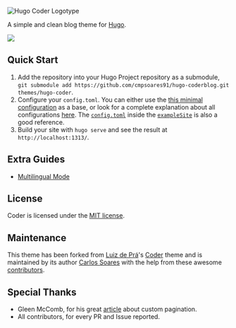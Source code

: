 ![Hugo Coder Logotype](https://github.com/cmpsoares91/hugo-coderblog/blob/master/images/logos/logotype-a.png)

A simple and clean blog theme for [Hugo](https://gohugo.io/).

![](https://github.com/cmpsoares91/hugo-coderblog/blob/master/images/screenshot.png)

## Quick Start

1. Add the repository into your Hugo Project repository as a submodule, `git submodule add https://github.com/cmpsoares91/hugo-coderblog.git themes/hugo-coder`.
2. Configure your `config.toml`. You can either use the [this minimal configuration](https://github.com/cmpsoares91/hugo-coderblog/wiki/Configurations#complete-example) as a base, or look for a complete explanation about all configurations [here](https://github.com/cmpsoares91/hugo-coderblog/wiki/Configurations). The [`config.toml`](https://github.com/cmpsoares91/hugo-coderblog/blob/master/exampleSite/config.toml) inside the [`exampleSite`](https://github.com/cmpsoares91/hugo-coderblog/tree/master/exampleSite) is also a good reference.
3. Build your site with `hugo serve` and see the result at `http://localhost:1313/`.

## Extra Guides

* [Multilingual Mode](https://github.com/cmpsoares91/hugo-coderblog/wiki/Multilingual-Mode)

## License

Coder is licensed under the [MIT license](https://github.com/cmpsoares91/hugo-coderblog/blob/master/LICENSE.md).

## Maintenance

This theme has been forked from [Luiz de Prá](https://github.com/luizdepra)'s [Coder](https://github.com/luizdepra/hugo-coder) theme and is maintained by its author [Carlos Soares](https://github.com/cmpsoares91) with the help from these awesome [contributors](CONTRIBUTORS.md).

## Special Thanks

- Gleen McComb, for his great [article](https://glennmccomb.com/articles/how-to-build-custom-hugo-pagination/) about custom pagination.
- All contributors, for every PR and Issue reported.
